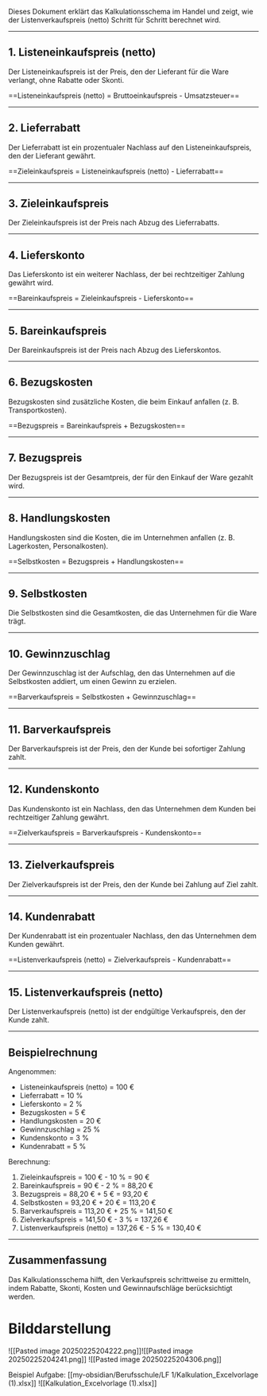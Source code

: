 
Dieses Dokument erklärt das Kalkulationsschema im Handel und zeigt, wie der Listenverkaufspreis (netto) Schritt für Schritt berechnet wird.

---
## 1. **Listeneinkaufspreis (netto)**
Der Listeneinkaufspreis ist der Preis, den der Lieferant für die Ware verlangt, ohne Rabatte oder Skonti.

==Listeneinkaufspreis (netto) = Bruttoeinkaufspreis - Umsatzsteuer==

---
## 2. **Lieferrabatt**
Der Lieferrabatt ist ein prozentualer Nachlass auf den Listeneinkaufspreis, den der Lieferant gewährt.

==Zieleinkaufspreis = Listeneinkaufspreis (netto) - Lieferrabatt==

---
## 3. **Zieleinkaufspreis**
Der Zieleinkaufspreis ist der Preis nach Abzug des Lieferrabatts.

---
## 4. **Lieferskonto**
Das Lieferskonto ist ein weiterer Nachlass, der bei rechtzeitiger Zahlung gewährt wird.

==Bareinkaufspreis = Zieleinkaufspreis - Lieferskonto==

---
## 5. **Bareinkaufspreis**
Der Bareinkaufspreis ist der Preis nach Abzug des Lieferskontos.

---
## 6. **Bezugskosten**
Bezugskosten sind zusätzliche Kosten, die beim Einkauf anfallen (z. B. Transportkosten).

==Bezugspreis = Bareinkaufspreis + Bezugskosten==

---
## 7. **Bezugspreis**
Der Bezugspreis ist der Gesamtpreis, der für den Einkauf der Ware gezahlt wird.

---
## 8. **Handlungskosten**
Handlungskosten sind die Kosten, die im Unternehmen anfallen (z. B. Lagerkosten, Personalkosten).

==Selbstkosten = Bezugspreis + Handlungskosten==

---
## 9. **Selbstkosten**
Die Selbstkosten sind die Gesamtkosten, die das Unternehmen für die Ware trägt.

---
## 10. **Gewinnzuschlag**
Der Gewinnzuschlag ist der Aufschlag, den das Unternehmen auf die Selbstkosten addiert, um einen Gewinn zu erzielen.

==Barverkaufspreis = Selbstkosten + Gewinnzuschlag==

---
## 11. **Barverkaufspreis**
Der Barverkaufspreis ist der Preis, den der Kunde bei sofortiger Zahlung zahlt.

---
## 12. **Kundenskonto**
Das Kundenskonto ist ein Nachlass, den das Unternehmen dem Kunden bei rechtzeitiger Zahlung gewährt.

==Zielverkaufspreis = Barverkaufspreis - Kundenskonto==

---
## 13. **Zielverkaufspreis**
Der Zielverkaufspreis ist der Preis, den der Kunde bei Zahlung auf Ziel zahlt.

---
## 14. **Kundenrabatt**
Der Kundenrabatt ist ein prozentualer Nachlass, den das Unternehmen dem Kunden gewährt.

==Listenverkaufspreis (netto) = Zielverkaufspreis - Kundenrabatt==

---
## 15. **Listenverkaufspreis (netto)**
Der Listenverkaufspreis (netto) ist der endgültige Verkaufspreis, den der Kunde zahlt.

---

## Beispielrechnung

Angenommen:
- Listeneinkaufspreis (netto) = 100 €
- Lieferrabatt = 10 %
- Lieferskonto = 2 %
- Bezugskosten = 5 €
- Handlungskosten = 20 €
- Gewinnzuschlag = 25 %
- Kundenskonto = 3 %
- Kundenrabatt = 5 %

Berechnung:
1. Zieleinkaufspreis = 100 € - 10 % = 90 €
2. Bareinkaufspreis = 90 € - 2 % = 88,20 €
3. Bezugspreis = 88,20 € + 5 € = 93,20 €
4. Selbstkosten = 93,20 € + 20 € = 113,20 €
5. Barverkaufspreis = 113,20 € + 25 % = 141,50 €
6. Zielverkaufspreis = 141,50 € - 3 % = 137,26 €
7. Listenverkaufspreis (netto) = 137,26 € - 5 % = 130,40 €

---

## Zusammenfassung
Das Kalkulationsschema hilft, den Verkaufspreis schrittweise zu ermitteln, indem Rabatte, Skonti, Kosten und Gewinnaufschläge berücksichtigt werden.



# Bilddarstellung
![[Pasted image 20250225204222.png]]![[Pasted image 20250225204241.png]]
![[Pasted image 20250225204306.png]]


Beispiel Aufgabe: [[my-obsidian/Berufsschule/LF 1/Kalkulation_Excelvorlage (1).xlsx]]
![[Kalkulation_Excelvorlage (1).xlsx]]